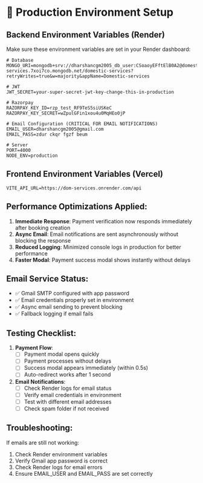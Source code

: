 # 🚀 Production Environment Setup

## Backend Environment Variables (Render)

Make sure these environment variables are set in your Render dashboard:

```env
# Database
MONGO_URI=mongodb+srv://dharshancgm2005_db_user:CSoaoyEFftElB0A2@domestic-services.7xoi7co.mongodb.net/domestic-services?retryWrites=true&w=majority&appName=Domestic-services

# JWT
JWT_SECRET=your-super-secret-jwt-key-change-this-in-production

# Razorpay
RAZORPAY_KEY_ID=rzp_test_RF9TeS5siUSKeC
RAZORPAY_KEY_SECRET=wZpulGFin1xou4u0MqHEo0jP

# Email Configuration (CRITICAL FOR EMAIL NOTIFICATIONS)
EMAIL_USER=dharshancgm2005@gmail.com
EMAIL_PASS=zdur ckqr fgzf beum

# Server
PORT=4000
NODE_ENV=production
```

## Frontend Environment Variables (Vercel)

```env
VITE_API_URL=https://dom-services.onrender.com/api
```

## Performance Optimizations Applied:

1. **Immediate Response**: Payment verification now responds immediately after booking creation
2. **Async Email**: Email notifications are sent asynchronously without blocking the response
3. **Reduced Logging**: Minimized console logs in production for better performance
4. **Faster Modal**: Payment success modal shows instantly without delays

## Email Service Status:

- ✅ Gmail SMTP configured with app password
- ✅ Email credentials properly set in environment
- ✅ Async email sending to prevent blocking
- ✅ Fallback logging if email fails

## Testing Checklist:

1. **Payment Flow**:
   - [ ] Payment modal opens quickly
   - [ ] Payment processes without delays
   - [ ] Success modal appears immediately (within 0.5s)
   - [ ] Auto-redirect works after 1 second

2. **Email Notifications**:
   - [ ] Check Render logs for email status
   - [ ] Verify email credentials in environment
   - [ ] Test with different email addresses
   - [ ] Check spam folder if not received

## Troubleshooting:

If emails are still not working:
1. Check Render environment variables
2. Verify Gmail app password is correct
3. Check Render logs for email errors
4. Ensure EMAIL_USER and EMAIL_PASS are set correctly